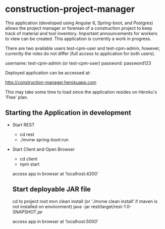# construction-project-manager
This application (developed using Angular 6, Spring-boot, and Postgres) allows the project manager or foreman of a construction project to keep track of material and tool inventory.  Important announcements for workers to view can be created.  This application is currently a work in progress.

There are two available users test-cpm-user and test-cpm-admin, however, currently the roles do not differ (full access to application for both users).

username: test-cpm-admin (or test-cpm-user)
password: password123

Deployed application can be accessed at:

http://construction-manager.herokuapp.com

This may take some time to load since the application resides on Heroku's 'Free' plan.



## Starting the Application in development
* Start REST
  * cd rest
  * ./mvnw spring-boot:run
  
* Start Client and Open Browser
  * cd client
  * npm start
  
  access app in browser at 'localhost:4200'
  
  ## Start deployable JAR file
  cd to project root
  mvn clean install (or './mvnw clean install' if maven is not installed on environment)
  java -jar rest/target/rest-1.0-SNAPSHOT.jar
  
  access app in browser at 'localhost:5000'
  
  
